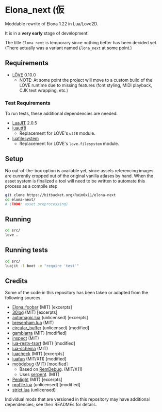 # Elona_next (仮
Moddable rewrite of Elona 1.22 in Lua/Love2D.

It is in a **very early** stage of development.

The title `Elona_next` is temporary since nothing better has been decided yet. (There actually was a variant named `Elona_next` at some point.)

## Requirements
- [LÖVE](https://love2d.org) 0.10.0
  + NOTE: At some point the project will move to a custom build of the LÖVE runtime due to missing features (font styling, MIDI playback, CJK text wrapping, etc.)

### Test Requirements
To run tests, these additional dependencies are needed.
- [LuaJIT](http://luajit.org) 2.0.5
- [luautf8](https://github.com/starwing/luautf8)
  + Replacement for LÖVE's `utf8` module.
- [luafilesystem](https://keplerproject.github.io/luafilesystem)
  + Replacement for LÖVE's `love.filesystem` module.

## Setup
No out-of-the-box option is available yet, since assets referencing images are currently cropped out of the original vanilla atlases by hand. When the asset system is finalized a tool will need to be written to automate this process as a compile step.

```bash
git clone https://bitbucket.org/Ruin0x11/elona-next
cd elona-next/
# (TODO: asset preprocessing)
```

## Running
```bash
cd src/
love .
```

## Running tests
```bash
cd src/
luajit -l boot -e "require 'test'"
```

## Credits
Some of the code in this repository has been taken or adapted from the following sources.

- [Elona_foobar](https://github.com/ElonaFoobar/ElonaFoobar) (MIT) [excerpts]
- [30log](https://github.com/Yonaba/30log) (MIT) [excerpts]
- [automagic.lua](http://lua-users.org/wiki/AutomagicTables) (unlicensed) [excerpts]
- [bresenham.lua](https://github.com/kikito/bresenham.lua) (MIT)
- [circular_buffer](https://gist.github.com/johndgiese/3e1c6d6e0535d4536692) (unlicensed) [modified]
- [gambiarra](https://bitbucket.org/zserge/gambiarra) (MIT) [modified]
- [inspect](https://github.com/kikito/inspect.lua) (MIT)
- [lua-resty-tsort](https://github.com/bungle/lua-resty-tsort) (MIT) [modified]
- [lua-schema](https://github.com/sschoener/lua-schema) (MIT)
- [luacheck](https://github.com/mpeterv/luacheck) (MIT) [excerpts]
- [luafun](https://github.com/luafun/luafun) (MIT/X11) [modified]
- [mobdebug](https://github.com/pkulchenko/MobDebug) (MIT) [modified]
  + Based on [RemDebug](https://web.archive.org/web/20140928055353/http://www.keplerproject.org/remdebug). (MIT/X11)
  + Uses [serpent](https://github.com/pkulchenko/serpent). (MIT)
- [Penlight](https://github.com/stevedonovan/Penlight) (MIT) [excerpts]
- [profile.lua](https://bitbucket.org/itraykov/profile.lua) (unlicensed) [modified]
- [strict.lua](http://lua-users.org/lists/lua-l/2005-08/msg00737.html) (unlicensed)

Individual mods that are versioned in this repository may have additional dependencies; see their READMEs for details.
